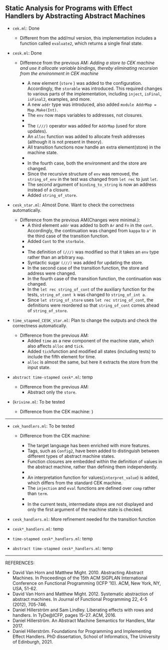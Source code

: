 ## Static Analysis for Programs with Effect Handlers by Abstracting Abstract Machines

* `cek.ml`: Done
  * Different from the add/mul version, this implementation includes a function called `evaluate2`, which returns a single final state.

* `cesk.ml`: Done
  * Difference from the previous AM:
    _Adding a store to CEK machine and use it allocate variable bindings, thereby eliminating recursion from the environment in CEK machine_
    <!-- ＜対象言語＞ -->
    <!-- ＜抽象機械のシンタックス＞ -->
    * A new element (`store` ) was added to the configuration. Accordingly, the `storable` was introduced. This required changes to various parts of the implementation, including `inject`, `isFinal`, `isFinal2`, examples, and more.
    * A new `addr` type was introduced, also added `module AddrMap = Map.Make(Int)`.
    * The `env` now maps variables to addresses, not closures.
    * 
    * The `(///)` operator was added for `AddrMap` (used for store updates).
  
    <!-- ＜抽象機械のセマンティクス＞ -->
    * An `alloc` function was added to allocate fresh addresses (although it is not present in theory).
    * All transition functions now handle an extra element(store) in the machine state.
    * 
    * In the fourth case, both the environment and the store are changed.

    <!-- ＜テストや出力＞ -->
    * Since the recursive structure of `env` was removed, the `string_of_env` in the test was changed from `let rec` to just `let`.
    * The second argument of `binding_to_string` is now an address instead of a closure.
    * Added `string_of_store`.
  
* `cesk_star.ml`: Almost Done. Want to check the correctness automatically.
  * Difference from the previous AM(Changes were minimal.):
    <!-- ＜対象言語＞ -->
    <!-- ＜抽象機械のシンタックス＞ -->
    * A third element `addr` was added to both `Ar` and `Fn` in the `cont`. Accordingly, the continuation was changed from `kappa` to `a'` in the third case of the transition function.
    * Added `Cont` to the `storbale`.
    * 
    * The definition of `(///)` was modified so that it takes an `env` type rather than an arbitrary `map`.
    * Syntactic sugar `(///)` was added for updating the store.
    <!-- ＜抽象機械のセマンティクス＞ -->
    * In the second case of the transition function, the store and address were changed.
    * In the fourth case of the transition function, the continuation was changed.
    <!-- ＜テストや出力＞ -->
    * In the `let rec string_of_cont` of the auxiliary function for the tests, `string_of_cont k` was changed to `string_of_int a`.
    * Since `let string_of_store` uses `let rec string_of_cont`, the definitions were reordered so that `string_of_cont` comes ahead of `string_of_store`.

* `time_stapmed_CESK_star.ml`: Plan to change the outputs and check the correctness automatically.
  * Difference from the previous AM:
    * Added `time` as a new component of the machine state, which also affects `alloc` and `tick`.
    * Added `tick`function and modified all states (including tests) to include the fifth element for time. 
    * `alloc` is almost the same, but here it extracts the store from the input state.

* `abstract time-stapmed cesk*.ml`: temp
  * Difference from the previous AM:
    * Abstract only the `store`.

* (`krivine.ml`: To be tested
  * Difference from the CEK machine:
)
---

* `cek_handlers.ml`: To be tested
  * Difference from the CEK machine:
    <!-- ＜対象言語＞ -->
    * The target language has been enriched with more features.
    <!-- ＜抽象機械のシンタックス＞ -->
    * Tags, such as `Config2`, have been added to distinguish between different types of abstract machine states.
    * Function closures are embedded within the definition of values in the abstract machine, rather than defining them independently.
    *  


    <!-- ＜抽象機械のセマンティクス＞ -->
    * An interpretation function for values(`interpret_value`) is added, which differs from the standard CEK machine.
    * The `injection` and `eval` functions are defined over `comp` rather than `term`.
    * 
    <!-- ＜テストや出力＞ -->
    * In the current tests, intermediate steps are not displayed and only the first argument of the machine state is checked.



* `cesk_handlers.ml`: More refinement needed for the transition function

* `cesk*_handlers.ml`: temp

* `time-stapmed cesk*_handlers.ml`: temp

* `abstract time-stapmed cesk*_handlers.ml`: temp
---

 REFERENCES:
* David Van Horn and Matthew Might. 2010. Abstracting Abstract Machines. In Proceedings of the 15th ACM SIGPLAN
International Conference on Functional Programming (ICFP ’10). ACM, New York, NY, USA, 51-62.
* David Van Horn and Matthew Might. 2012. Systematic abstraction of abstract machines. In Journal of Functional Programming
22, 4-5 (2012), 705-746.
* Daniel Hillerström and Sam Lindley. Liberating effects with rows and handlers.
In TyDe@ICFP, pages 15–27. ACM, 2016.
* Daniel Hillerström. An Abstract Machine Semantics for Handlers, Mar 2017.
* Daniel Hillerström. Foundations for Programming and Implementing Effect Handlers. PhD dissertation, School of Informatics, The University of Edinburgh, 2021. 